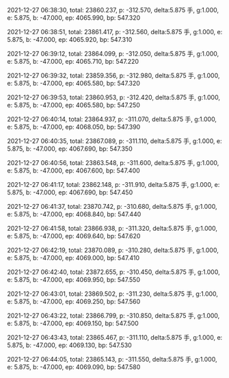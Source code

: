 2021-12-27 06:38:30, total: 23860.237, p: -312.570, delta:5.875 手, g:1.000, e: 5.875, b: -47.000, ep: 4065.990, bp: 547.320

2021-12-27 06:38:51, total: 23861.417, p: -312.560, delta:5.875 手, g:1.000, e: 5.875, b: -47.000, ep: 4065.920, bp: 547.310

2021-12-27 06:39:12, total: 23864.099, p: -312.050, delta:5.875 手, g:1.000, e: 5.875, b: -47.000, ep: 4065.710, bp: 547.220

2021-12-27 06:39:32, total: 23859.356, p: -312.980, delta:5.875 手, g:1.000, e: 5.875, b: -47.000, ep: 4065.580, bp: 547.320

2021-12-27 06:39:53, total: 23860.953, p: -312.420, delta:5.875 手, g:1.000, e: 5.875, b: -47.000, ep: 4065.580, bp: 547.250

2021-12-27 06:40:14, total: 23864.937, p: -311.070, delta:5.875 手, g:1.000, e: 5.875, b: -47.000, ep: 4068.050, bp: 547.390

2021-12-27 06:40:35, total: 23867.089, p: -311.110, delta:5.875 手, g:1.000, e: 5.875, b: -47.000, ep: 4067.690, bp: 547.350

2021-12-27 06:40:56, total: 23863.548, p: -311.600, delta:5.875 手, g:1.000, e: 5.875, b: -47.000, ep: 4067.600, bp: 547.400

2021-12-27 06:41:17, total: 23862.148, p: -311.910, delta:5.875 手, g:1.000, e: 5.875, b: -47.000, ep: 4067.690, bp: 547.450

2021-12-27 06:41:37, total: 23870.742, p: -310.680, delta:5.875 手, g:1.000, e: 5.875, b: -47.000, ep: 4068.840, bp: 547.440

2021-12-27 06:41:58, total: 23866.938, p: -311.320, delta:5.875 手, g:1.000, e: 5.875, b: -47.000, ep: 4069.640, bp: 547.620

2021-12-27 06:42:19, total: 23870.089, p: -310.280, delta:5.875 手, g:1.000, e: 5.875, b: -47.000, ep: 4069.000, bp: 547.410

2021-12-27 06:42:40, total: 23872.655, p: -310.450, delta:5.875 手, g:1.000, e: 5.875, b: -47.000, ep: 4069.950, bp: 547.550

2021-12-27 06:43:01, total: 23869.502, p: -311.230, delta:5.875 手, g:1.000, e: 5.875, b: -47.000, ep: 4069.250, bp: 547.560

2021-12-27 06:43:22, total: 23866.799, p: -310.850, delta:5.875 手, g:1.000, e: 5.875, b: -47.000, ep: 4069.150, bp: 547.500

2021-12-27 06:43:43, total: 23865.467, p: -311.110, delta:5.875 手, g:1.000, e: 5.875, b: -47.000, ep: 4069.130, bp: 547.530

2021-12-27 06:44:05, total: 23865.143, p: -311.550, delta:5.875 手, g:1.000, e: 5.875, b: -47.000, ep: 4069.090, bp: 547.580